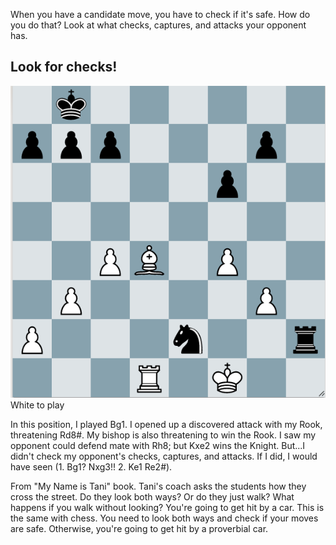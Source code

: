 When you have a candidate move, you have to check if it's safe. How do you do that? Look at what checks, captures, and attacks your opponent has.

## Look for checks!
![look for check](./look_for_checks.png)
White to play

In this position, I played Bg1. I opened up a discovered attack with my Rook, threatening Rd8#. My bishop is also threatening to win the Rook. I saw my opponent could defend mate with Rh8; but Kxe2 wins the Knight.
But...I didn't check my opponent's checks, captures, and attacks. If I did, I would have seen (1. Bg1? Nxg3!! 2. Ke1 Re2#).

From "My Name is Tani" book. Tani's coach asks the students how they cross the street. Do they look both ways? Or do they just walk? What happens if you walk without looking? You're going to get hit by a car. This is the same with chess. You need to look both ways and check if your moves are safe. Otherwise, you're going to get hit by a proverbial car.
